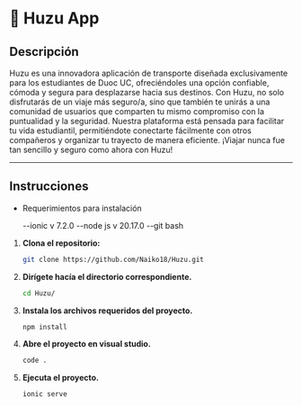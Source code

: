 # 🚗 Huzu App

## Descripción
Huzu es una innovadora aplicación de transporte diseñada exclusivamente para los estudiantes de Duoc UC, ofreciéndoles una opción confiable, cómoda y segura para desplazarse hacia sus destinos. Con Huzu, no solo disfrutarás de un viaje más seguro/a, sino que también te unirás a una comunidad de usuarios que comparten tu mismo compromiso con la puntualidad y la seguridad. Nuestra plataforma está pensada para facilitar tu vida estudiantil, permitiéndote conectarte fácilmente con otros compañeros y organizar tu trayecto de manera eficiente. ¡Viajar nunca fue tan sencillo y seguro como ahora con Huzu!

---

## Instrucciones

- Requerimientos para instalación

    --ionic v 7.2.0
    --node js v 20.17.0
    --git bash

1. **Clona el repositorio:** 
   ```bash
   git clone https://github.com/Naiko18/Huzu.git

1. **Dirígete hacía el directorio correspondiente.** 
   ```bash
   cd Huzu/

3.  **Instala los archivos requeridos del proyecto.** 
    ```bash 
    npm install

4.  **Abre el proyecto en visual studio.** 
    ```bash 
    code .

5.  **Ejecuta el proyecto.** 
    ```bash 
    ionic serve

